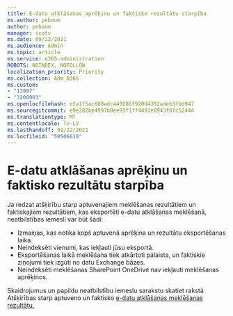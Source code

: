 ```yaml
---
title: E-datu atklāšanas aprēķinu un faktisko rezultātu starpība
ms.author: pebaum
author: pebaum
manager: scotv
ms.date: 09/22/2021
ms.audience: Admin
ms.topic: article
ms.service: o365-administration
ROBOTS: NOINDEX, NOFOLLOW
localization_priority: Priority
ms.collection: Adm_O365
ms.custom:
- "13997"
- "3200003"
ms.openlocfilehash: e2a1f5ac688adc449286f920d4392adeb3fbd947
ms.sourcegitcommit: e9e282be4997b0ee95f1ff4491e0943f8fc52444
ms.translationtype: MT
ms.contentlocale: lv-LV
ms.lasthandoff: 09/22/2021
ms.locfileid: "59506610"
---
```

# <a name="difference-in-ediscovery-estimates-and-actual-results"></a>E-datu atklāšanas aprēķinu un faktisko rezultātu starpība

Ja redzat atšķirību starp aptuvenajiem meklēšanas rezultātiem un faktiskajiem rezultātiem, kas eksportēti e-datu atklāšanas meklēšanā, neatbilstības iemesli var būt šādi:

- Izmaiņas, kas notika kopš aptuvenā aprēķina un rezultātu eksportēšanas laika.
- Neindeksēti vienumi, kas iekļauti jūsu eksportā.
- Eksportēšanas laikā meklēšana tiek atkārtoti palaista, un faktiskie ziņojumi tiek izgūti no datu Exchange bāzes.
- Neindeksēti meklēšanas SharePoint OneDrive nav iekļauti meklēšanas aprēķinos.

Skaidrojumus un papildu neatbilstību iemeslu sarakstu skatiet rakstā Atšķirības starp aptuveno un faktisko [e-datu atklāšanas meklēšanas rezultātu.](https://docs.microsoft.com/microsoft-365/compliance/differences-between-estimated-and-actual-ediscovery-search-results)